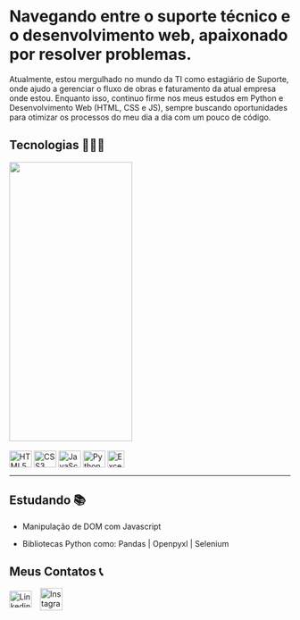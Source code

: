 # Navegando entre o suporte técnico e o desenvolvimento web, apaixonado por resolver problemas.
<p> Atualmente, estou mergulhado no mundo da TI como estagiário de Suporte, onde ajudo a gerenciar o fluxo de obras e faturamento da atual empresa onde estou. Enquanto isso, continuo firme nos meus estudos em Python e Desenvolvimento Web (HTML, CSS e JS), sempre buscando oportunidades para otimizar os processos do meu dia a dia com um pouco de código.</p>

## Tecnologias 👨🏽‍💻
<div>
  <img width="220px" height="500px" src="https://github-readme-stats.vercel.app/api/top-langs/?username=KaichCosta&layout=donut-vertical&theme=dracula&langs_count=7" ></img>
</div>

<div style="display: inline_block;"><br>
  <img align="center" alt="HTML5" height="30" width="40" src="https://cdn.jsdelivr.net/gh/devicons/devicon/icons/html5/html5-original.svg">
  <img align="center" alt="CSS3" height="30" width="40" src="https://cdn.jsdelivr.net/gh/devicons/devicon/icons/css3/css3-original.svg">
  <img align="center" alt="JavaScript" height="30" width="40" src="https://cdn.jsdelivr.net/gh/devicons/devicon/icons/javascript/javascript-original.svg">
  <img align="center" alt="Python" height="30" width="40" src="https://cdn.jsdelivr.net/gh/devicons/devicon/icons/python/python-original.svg">
  <img align="center" alt="Excel" height="30" width="30" src="https://upload.wikimedia.org/wikipedia/commons/thumb/3/34/Microsoft_Office_Excel_%282019%E2%80%93present%29.svg/48px-Microsoft_Office_Excel_%282019%E2%80%93present%29.svg.png" />
</div>

---
## Estudando 📚

<div>
  
  <p> 
    
  - Manipulação de DOM com Javascript <br>
    
  - Bibliotecas Python como: Pandas | Openpyxl | Selenium
  </p>
  
</div>

## Meus Contatos 📞
<div style="display: flex; align-items: center; gap: 15px;">

  <a target="_blank" href="https://www.linkedin.com/in/kaích-costa/">
    <img align="center" alt="Linkedin" height="30" width="40" src="https://cdn.jsdelivr.net/gh/devicons/devicon@latest/icons/linkedin/linkedin-original.svg" />
  </a>

  <a target="_blank" href="https://www.instagram.com/kaichcosta_07/">
    <img align="center" alt="Instagram" height="40" width="40" src="https://img.icons8.com/?size=100&id=nj0Uj45LGUYh&format=png&color=000000" />
  </a>

